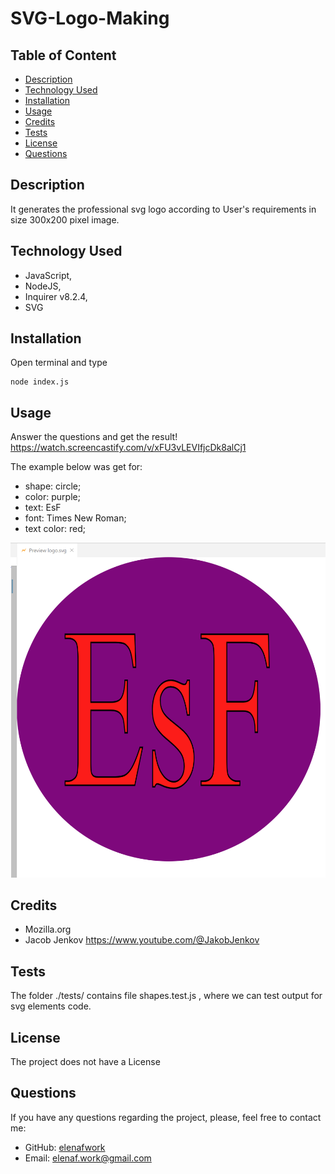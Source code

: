 # SVG-Logo-Making


  ## Table of Content
  - [Description](#description)
  - [Technology Used](#technology)
  - [Installation](#installation)
  - [Usage](#usage)
  - [Credits](#credits)
  - [Tests](#tests)
  - [License](#license)
  - [Questions](#questions)

  ## Description
  It generates the professional svg logo according to User's requirements in size 300x200 pixel image.
  ## Technology Used
  - JavaScript, 
  - NodeJS, 
  - Inquirer v8.2.4, 
  - SVG
  ## Installation
  Open terminal and type  
  ``` 
  node index.js
  ```
  ## Usage 
  Answer the questions and get the result!
  https://watch.screencastify.com/v/xFU3vLEVIfjcDk8alCj1  

  The example below was get for:
  - shape: circle;
  - color:   purple;
  - text: EsF
  - font: Times New Roman;
  - text color: red;

  <p align="left">
  <img src="assets/images/logo-screenshot.png" width="600" title="webpage">


  ## Credits
  - Mozilla.org
  - Jacob Jenkov https://www.youtube.com/@JakobJenkov

  ## Tests
  The folder ./tests/ contains file shapes.test.js , where we can test output for svg elements code.
  ## License
  The project does not have a License
 
  ## Questions
  If you have any questions regarding the project, please, feel free to contact me:
  - GitHub: [elenafwork](https://github/elenafwork)
  - Email: <elenaf.work@gmail.com>






